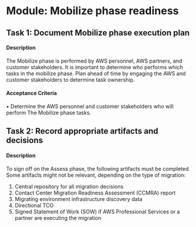 
# Module: Mobilize phase readiness
## Task 1: Document Mobilize phase execution plan
#### Description
The Mobilize phase is performed by AWS personnel, AWS partners, and customer stakeholders. It is important to determine who performs which tasks in the mobilize phase. Plan ahead of time by engaging the AWS and customer stakeholders to determine task ownership.
#### Acceptance Criteria
• Determine the AWS personnel and customer stakeholders who will perform The Mobilize phase tasks. 
## Task 2: Record appropriate artifacts and decisions
#### Description
To sign off on the Assess phase, the following artifacts must be completed. Some artifacts might not be relevant, depending on the type of migration:

1) Central repository for all migration decisions
2) Contact Center Migration Readiness Assessment (CCMRA) report
3) Migrating environment infrastructure discovery data 
4) Directional TCO 
5) Signed Statement of Work (SOW) if AWS Professional Services or a partner are executing the migration